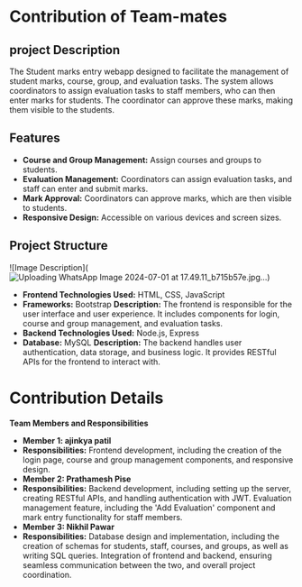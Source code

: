 # Contribution of Team-mates

## project Description 
The Student marks entry webapp designed to facilitate the management of student marks, course, group, and evaluation tasks. The system allows coordinators to assign evaluation tasks to staff members, who can then enter marks for students. The coordinator can approve these marks, making them visible to the students.

## Features
- **Course and Group Management:** Assign courses and groups to students.
- **Evaluation Management:** Coordinators can assign evaluation tasks, and staff can enter and submit marks.
- **Mark Approval:** Coordinators can approve marks, which are then visible to students.
- **Responsive Design:** Accessible on various devices and screen sizes.

 ## Project Structure
 ![Image Description](![Uploading WhatsApp Image 2024-07-01 at 17.49.11_b715b57e.jpg…]())
- **Frontend Technologies Used:** HTML, CSS, JavaScript
- **Frameworks:** Bootstrap
**Description:** The frontend is responsible for the user interface and user experience. It includes components for login, course and group management, and evaluation tasks.
- **Backend Technologies Used:** Node.js, Express
- **Database:** MySQL
**Description:** The backend handles user authentication, data storage, and business logic. It provides RESTful APIs for the frontend to interact with.

# Contribution Details
**Team Members and Responsibilities**
- **Member 1: ajinkya patil**
- **Responsibilities:** Frontend development, including the creation of the login page, course and group management components, and responsive design.
- **Member 2: Prathamesh Pise**
- **Responsibilities:** Backend development, including setting up the server, creating RESTful APIs, and handling authentication with JWT. Evaluation management feature, including the 'Add Evaluation' component and mark entry functionality for staff members.
- **Member 3: Nikhil Pawar**
- **Responsibilities:** Database design and implementation, including the creation of schemas for students, staff, courses, and groups, as well as writing SQL queries. Integration of frontend and backend, ensuring seamless communication between the two, and overall project coordination.

